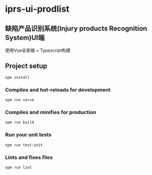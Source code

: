 # iprs-ui-prodlist

## 缺陷产品识别系统(Injury products Recognition System)UI端

使用Vue全家桶 + Typescript构建

## Project setup
```
npm install
```

### Compiles and hot-reloads for development
```
npm run serve
```

### Compiles and minifies for production
```
npm run build
```

### Run your unit tests
```
npm run test:unit
```

### Lints and fixes files
```
npm run lint
```
